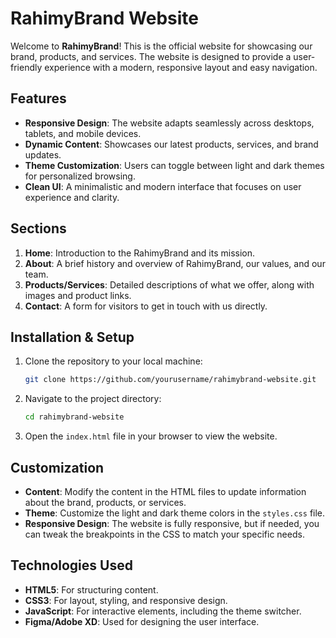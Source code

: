 # RahimyBrand Website

Welcome to **RahimyBrand**! This is the official website for showcasing our brand, products, and services. The website is designed to provide a user-friendly experience with a modern, responsive layout and easy navigation.

## Features

- **Responsive Design**: The website adapts seamlessly across desktops, tablets, and mobile devices.
- **Dynamic Content**: Showcases our latest products, services, and brand updates.
- **Theme Customization**: Users can toggle between light and dark themes for personalized browsing.
- **Clean UI**: A minimalistic and modern interface that focuses on user experience and clarity.

## Sections

1. **Home**: Introduction to the RahimyBrand and its mission.
2. **About**: A brief history and overview of RahimyBrand, our values, and our team.
3. **Products/Services**: Detailed descriptions of what we offer, along with images and product links.
4. **Contact**: A form for visitors to get in touch with us directly.

## Installation & Setup

1. Clone the repository to your local machine:

    ```bash
    git clone https://github.com/yourusername/rahimybrand-website.git
    ```

2. Navigate to the project directory:

    ```bash
    cd rahimybrand-website
    ```

3. Open the `index.html` file in your browser to view the website.

## Customization

- **Content**: Modify the content in the HTML files to update information about the brand, products, or services.
- **Theme**: Customize the light and dark theme colors in the `styles.css` file.
- **Responsive Design**: The website is fully responsive, but if needed, you can tweak the breakpoints in the CSS to match your specific needs.

## Technologies Used

- **HTML5**: For structuring content.
- **CSS3**: For layout, styling, and responsive design.
- **JavaScript**: For interactive elements, including the theme switcher.
- **Figma/Adobe XD**: Used for designing the user interface.




